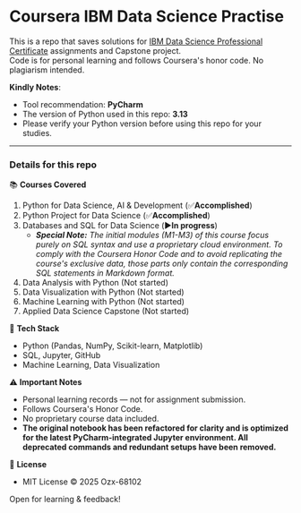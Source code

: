 # Coursera IBM Data Science Practise
This is a repo that saves solutions for [IBM Data Science Professional Certificate](https://www.coursera.org/professional-certificates/ibm-data-science) assignments and Capstone project.<br />
Code is for personal learning and follows Coursera's honor code. No plagiarism intended.

**Kindly Notes**:
- Tool recommendation: **PyCharm**
- The version of Python used in this repo: **3.13**
- Please verify your Python version before using this repo for your studies.

****
### Details for this repo

📚 **Courses Covered**
1. Python for Data Science, AI & Development (✅**Accomplished**)
2. Python Project for Data Science (✅**Accomplished**)
3. Databases and SQL for Data Science (▶️**In progress**)
   - _**Special Note:** The initial modules (M1-M3) of this course focus purely on SQL syntax and use a proprietary cloud environment. To comply with the Coursera Honor Code and to avoid replicating the course's exclusive data, those parts only contain the corresponding SQL statements in Markdown format._
4. Data Analysis with Python (Not started)
5. Data Visualization with Python (Not started)
6. Machine Learning with Python (Not started)
7. Applied Data Science Capstone (Not started)

🔧 **Tech Stack**
- Python (Pandas, NumPy, Scikit-learn, Matplotlib)
- SQL, Jupyter, GitHub
- Machine Learning, Data Visualization

⚠️ **Important Notes**
- Personal learning records — not for assignment submission.
- Follows Coursera's Honor Code.
- No proprietary course data included.
- **The original notebook has been refactored for clarity and is optimized for the latest PyCharm-integrated Jupyter environment. All deprecated commands and redundant setups have been removed.**

📜 **License**
- MIT License © 2025 Ozx-68102

Open for learning & feedback!
